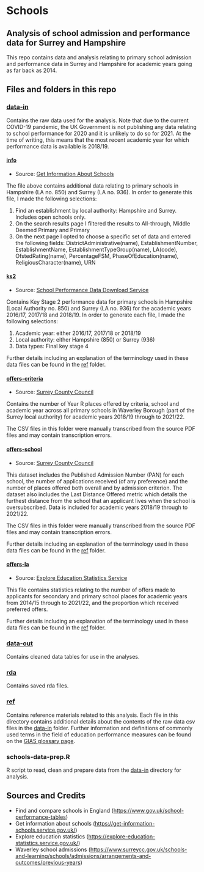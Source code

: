 # Schools
## Analysis of school admission and performance data for Surrey and Hampshire

This repo contains data and analysis relating to primary school admission and performance data in Surrey and Hampshire for academic years going as far back as 2014.

## Files and folders in this repo

### [data-in](/data-in)
Contains the raw data used for the analysis. Note that due to the current COVID-19 pandemic, the UK Government is not publishing any data relating to school performance for 2020 and it is unlikely to do so for 2021. At the time of writing, this means that the most recent academic year for which performance data is available is 2018/19.

#### [info](/data-in/info)

* Source: [Get Information About Schools](https://get-information-schools.service.gov.uk/)

The file above contains additional data relating to primary schools in Hampshire (LA no. 850) and Surrey (LA no. 936). In order to generate this file, I  made the following selections:

1. Find an establishment by local authority: Hampshire and Surrey. Includes open schools only.
2. On the search results page I filtered the results to All-through, Middle Deemed Primary and Primary
3. On the next page I opted to choose a specific set of data and entered the following fields: DistrictAdministrative(name), EstablishmentNumber, EstablishmentName, EstablishmentTypeGroup(name), LA(code), OfstedRating(name), PercentageFSM, PhaseOfEducation(name), ReligiousCharacter(name), URN

#### [ks2](/data-in/ks2)

* Source: [School Performance Data Download Service](https://www.compare-school-performance.service.gov.uk/download-data)

Contains Key Stage 2 performance data for primary schools in Hampshire (Local Authority no. 850) and Surrey (LA no. 936) for the academic years 2016/17, 2017/18 and 2018/19. In order to generate each file, I made the following selections:

1. Academic year: either 2016/17, 2017/18 or 2018/19
2. Local authority: either Hampshire (850) or Surrey (936)
3. Data types: Final key stage 4

Further details including an explanation of the terminology used in these data files can be found in the [ref](/ref) folder.

#### [offers-criteria](/data-in/offers-criteria)

* Source: [Surrey County Council](https://www.surreycc.gov.uk/schools-and-learning/schools/admissions/arrangements-and-outcomes/previous-years)

Contains the number of Year R places offered by criteria, school and academic year across all primary schools in Waverley Borough (part of the Surrey local authority) for academic years 2018/19 through to 2021/22.

The CSV files in this folder were manually transcribed from the source PDF files and may contain transcription errors.

#### [offers-school](/data-in/offers-school)

* Source: [Surrey County Council](https://www.surreycc.gov.uk/schools-and-learning/schools/admissions/arrangements-and-outcomes/previous-years)

This dataset includes the Published Admission Number (PAN) for each school, the number of applications received (of any preference) and the number of places offered both overall and by admission criterion. The dataset also includes the Last Distance Offered metric which details the furthest distance from the school that an applicant lives when the school is oversubscribed. Data is included for academic years 2018/19 through to 2021/22.

The CSV files in this folder were manually transcribed from the source PDF files and may contain transcription errors.

Further details including an explanation of the terminology used in these data files can be found in the [ref](/ref) folder.

#### [offers-la](/data-in/offers-la)

* Source: [Explore Education Statistics Service](https://explore-education-statistics.service.gov.uk/find-statistics/secondary-and-primary-school-applications-and-offers#dataDownloads-1)

This file contains statistics relating to the number of offers made to applicants for secondary and primary school places for academic years from 2014/15 through to 2021/22, and the proportion which received preferred offers.

Further details including an explanation of the terminology used in these data files can be found in the [ref](/ref) folder.

### [data-out](/data-out)
Contains cleaned data tables for use in the analyses.

### [rda](/rda)
Contains saved rda files.

### [ref](/ref)
Contains reference materials related to this analysis. Each file in this directory contains additional details about the contents of the raw data csv files in the [data-in](/data-in) folder. Further information and definitions of commonly used terms in the field of education performance measures can be found on the [GIAS glossary page](https://get-information-schools.service.gov.uk/glossary).

### schools-data-prep.R
R script to read, clean and prepare data from the [data-in](/data-in) directory for analysis.

## Sources and Credits
* Find and compare schools in England (<https://www.gov.uk/school-performance-tables>)
* Get information about schools (<https://get-information-schools.service.gov.uk/>)
* Explore education statistics (<https://explore-education-statistics.service.gov.uk/>)
* Waverley school admissions (<https://www.surreycc.gov.uk/schools-and-learning/schools/admissions/arrangements-and-outcomes/previous-years>)
